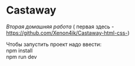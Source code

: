 # Castaway
*Вторая домашняя работа*  ( первая здесь - https://github.com/Xenon4ik/Castaway-html-css-)

Чтобы запустить проект надо ввести: <br>
npm install <br>
npm run dev
